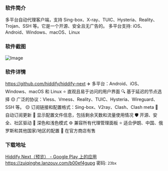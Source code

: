 ### 软件简介
多平台自动代理客户端，支持 Sing-box、X-ray、TUIC、Hysteria、Reality、Trojan、SSH 等。它是一个开源、安全且无广告的。
多平台支持: iOS、Android、Windows、macOS、Linux

### 软件截图
![Image](https://blog.aklin.cn/images/20250120103825.png)

### 软件详情
https://github.com/hiddify/hiddify-next
✈️ 多平台：Android、iOS、Windows、macOS 和 Linux
⭐ 直观且易于访问的用户界面
🔍 基于延迟的节点选择
🟡 广泛的协议：Vless、Vmess、Reality、TUIC、Hysteria、Wireguard、SSH 等。
🟡 订阅链接和配置格式：Sing-box、V2ray、Clash、Clash meta
🔄 自动订阅更新
🔎 显示配置文件信息，包括剩余天数和流量使用情况
🛡 开源、安全、社区驱动
🌙 深色和浅色模式
⚙ 兼容所有代理管理面板
⭐ 适合伊朗、中国、俄罗斯和其他国家/地区的配置
📱 在官方商店有售

### 下载地址
[Hiddify Next（预览） - Google Play 上的应用](https://play.google.com/store/apps/details?id=app.hiddify.com)
https://zuiqinghe.lanzouv.com/b00ef4gupg    密码: `23bx`